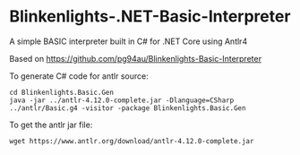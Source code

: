 # Blinkenlights-.NET-Basic-Interpreter
A simple BASIC interpreter built in C# for .NET Core using Antlr4

Based on https://github.com/pg94au/Blinkenlights-Basic-Interpreter


To generate C# code for antlr source:

```
cd Blinkenlights.Basic.Gen
java -jar ../antlr-4.12.0-complete.jar -Dlanguage=CSharp ../antlr/Basic.g4 -visitor -package Blinkenlights.Basic.Gen
```

To get the antlr jar file:

```
wget https://www.antlr.org/download/antlr-4.12.0-complete.jar
```

